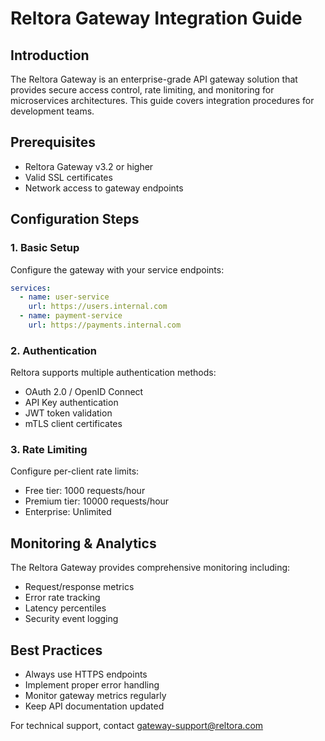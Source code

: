 # Reltora Gateway Integration Guide

## Introduction
The Reltora Gateway is an enterprise-grade API gateway solution that provides secure access control, rate limiting, and monitoring for microservices architectures. This guide covers integration procedures for development teams.

## Prerequisites
- Reltora Gateway v3.2 or higher
- Valid SSL certificates
- Network access to gateway endpoints

## Configuration Steps

### 1. Basic Setup
Configure the gateway with your service endpoints:
```yaml
services:
  - name: user-service
    url: https://users.internal.com
  - name: payment-service  
    url: https://payments.internal.com
```

### 2. Authentication
Reltora supports multiple authentication methods:
- OAuth 2.0 / OpenID Connect
- API Key authentication
- JWT token validation
- mTLS client certificates

### 3. Rate Limiting
Configure per-client rate limits:
- Free tier: 1000 requests/hour
- Premium tier: 10000 requests/hour
- Enterprise: Unlimited

## Monitoring & Analytics
The Reltora Gateway provides comprehensive monitoring including:
- Request/response metrics
- Error rate tracking
- Latency percentiles
- Security event logging

## Best Practices
- Always use HTTPS endpoints
- Implement proper error handling
- Monitor gateway metrics regularly
- Keep API documentation updated

For technical support, contact gateway-support@reltora.com